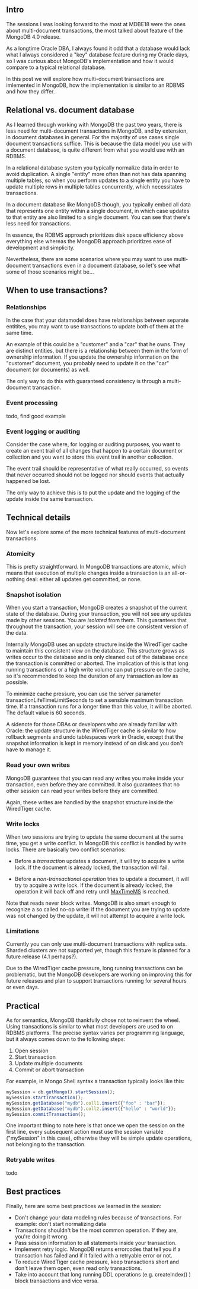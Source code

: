 ## Intro
The sessions I was looking forward to the most at MDBE18 were the ones about multi-document transactions, the most talked about feature of the MongoDB 4.0 release.

As a longtime Oracle DBA, I always found it odd that a database would lack what I always considered a "key" database feature during my Oracle days, so I was curious about MongoDB's implementation and how it would compare to a typical relational database.

In this post we will explore how multi-document transactions are imlemented in MongoDB, how the implementation is similar to an RDBMS and how they differ.

## Relational vs. document database
As I learned through working with MongoDB the past two years, there is less need for multi-document transactions in MongoDB, and by extension, in document databases in general.
For the majority of use cases single document transactions suffice.
This is because the data model you use with a document database, is quite different from what you would use with an RDBMS.

In a relational database system you typically normalize data in order to avoid duplication.
A single "entity" more often than not has data spanning multiple tables, so when you perform updates to a single entity you have to update multiple rows in multiple tables concurrently, which necessitates transactions.

In a document database like MongoDB though, you typically embed all data that represents one entity within a single document, in which case updates to that entity are also limited to a single document.
You can see that there's less need for transactions.

In essence, the RDBMS approach prioritizes disk space efficiency above everything else whereas the MongoDB approach prioritizes ease of development and simplicity.

Nevertheless, there are some scenarios where you may want to use multi-document transactions even in a document database, so let's see what some of those scenarios might be...

## When to use transactions?

### Relationships

In the case that your datamodel does have relationships between separate entitites, you may want to use transactions to update both of them at the same time.

An example of this could be a "customer" and a "car" that he owns.
They are distinct entities, but there is a relationship between them in the form of ownership information.
If you update the ownership information on the "customer" document, you probably need to update it on the "car" document (or documents) as well.

The only way to do this with guaranteed consistency is through a multi-document transaction.

### Event processing

todo, find good example

### Event logging or auditing
Consider the case where, for logging or auditing purposes, you want to create an event trail of all changes that happen to a certain document or collection and you want to store this event trail in another collection.

The event trail should be representative of what really occurred, so events that never occurred should not be logged nor should events that actually happened be lost.

The only way to achieve this is to put the update and the logging of the update inside the same transaction.

## Technical details
Now let's explore some of the more technical features of multi-document transactions.

### Atomicity
This is pretty straightforward.
In MongoDB transactions are atomic, which means that execution of multiple changes inside a transaction is an all-or-nothing deal: either all updates get committed, or none.

### Snapshot isolation
When you start a transaction, MongoDB creates a snapshot of the current state of the database.
During your transaction, you will not see any updates made by other sessions.
You are *isolated* from them.
This guarantees that throughout the transaction, your session will see one consistent version of the data.

Internally MongoDB uses an update structure inside the WiredTiger cache to maintain this consistent view on the database.
This structure grows as writes occur to the database and is only cleaned out of the database once the transaction is committed or aborted.
The implication of this is that long running transactions or a high write volume can put pressure on the cache, so it's recommended to keep the duration of any transaction as low as possible.

To minimize cache pressure, you can use the server parameter transactionLifeTimeLimitSeconds to set a sensible maximum transaction time.
If a transaction runs for a longer time than this value, it will be aborted.
The default value is 60 seconds.

A sidenote for those DBAs or developers who are already familiar with Oracle: the update structure in the WiredTiger cache is similar to how rollback segments and undo tablespaces work in Oracle, except that the snapshot information is kept in memory instead of on disk and you don't have to manage it.

### Read your own writes
MongoDB guarantees that you can read any writes you make inside your transaction, even before they are committed.
It also guarantees that no other session can read your writes before they are committed.

Again, these writes are handled by the snapshot structure inside the WiredTiger cache.

### Write locks
When two sessions are trying to update the same document at the same time, you get a write conflict.
In MongoDB this conflict is handled by write locks.
There are basically two conflict scenarios:

- Before a *transaction* updates a document, it will try to acquire a write lock.
If the document is already locked, the transaction will fail.

- Before a *non-transactional operation* tries to update a document, it will try to acquire a write lock.
If the document is already locked, the operation it will back off and retry until [MaxTimeMS](https://docs.mongodb.com/manual/reference/method/cursor.maxTimeMS/#cursor.maxTimeMS) is reached.

Note that reads never block writes.
MongoDB is also smart enough to recognize a so called no-op write: if the document you are trying to update was not changed by the update, it will not attempt to acquire a write lock.

### Limitations
Currently you can only use multi-document transactions with replica sets.
Sharded clusters are not supported yet, though this feature is planned for a future release (4.1 perhaps?).

Due to the WiredTiger cache pressure, long running transactions can be problematic, but the MongoDB developers are working on improving this for future releases and plan to support transactions running for several hours or even days.

## Practical
As for semantics, MongoDB thankfully chose not to reinvent the wheel.
Using transactions is similar to what most developers are used to on RDBMS platforms.
The precise syntax varies per programming language, but it always comes down to the following steps:

1. Open session
2. Start transaction
3. Update multiple documents
4. Commit or abort transaction

For example, in Mongo Shell syntax a transaction typically looks like this:

```javascript
mySession = db.getMongo().startSession();
mySession.startTransaction();
mySession.getDatabase("mydb").coll1.insert({"foo" : "bar"});
mySession.getDatabase("mydb").coll2.insert({"hello" : "world"});
mySession.commitTransaction();
```

One important thing to note here is that once we open the session on the first line, every subsequent action must use the session variable ("mySession" in this case), otherwise they will be simple update operations, not belonging to the transaction.

### Retryable writes
todo

## Best practices
Finally, here are some best practices we learned in the session:

- Don't change your data modeling rules because of transactions.
For example: don't start normalizing data
- Transactions shouldn't be the most common operation.
If they are, you're doing it wrong.
- Pass session information to all statements inside your transaction.
- Implement retry logic.
MongoDB returns errorcodes that tell you if a transaction has failed and if it failed with a retryable error or not.
- To reduce WiredTiger cache pressure, keep transactions short and don't leave them open, even read only transactions.
- Take into account that long running DDL operations (e.g. createIndex() ) block transactions and vice versa.